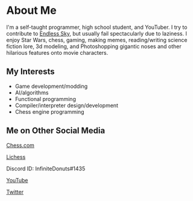 # About Me
I'm a self-taught programmer, high school student, and YouTuber. I try to contribute to [Endless Sky](https://github.com/endless-sky/endless-sky), but usually fail spectacularly due to laziness. I enjoy Star Wars, chess, gaming, making memes, reading/writing science fiction lore, 3d modeling, and Photoshopping gigantic noses and other hilarious features onto movie characters.

## My Interests
- Game development/modding
- AI/algorithms
- Functional programming
- Compiler/interpreter design/development
- Chess engine programming

## Me on Other Social Media
[Chess.com](https://chess.com/InfiniteDonuts)

[Lichess](https://lichess.org/@/InfiniteDonuts)

Discord ID: InfiniteDonuts#1435

[YouTube](https://www.youtube.com/channel/UCLlfR0T-WsiUGSbRqprwPeA)

[Twitter](https://twitter.com/InfiniteDonuts4)
